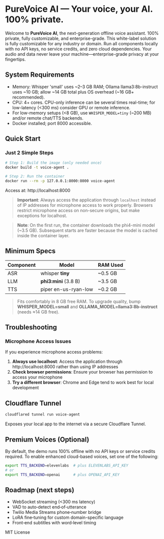 # PureVoice AI — Your voice, your AI. 100% private.

Welcome to **PureVoice AI**, the next-generation offline voice assistant.
100% private, fully customizable, and enterprise-grade.
This white-label solution is fully customizable for any industry or domain.
Run all components locally with no API keys, no service credits, and zero cloud dependencies.
Your audio and data never leave your machine—enterprise-grade privacy at your fingertips.

## System Requirements
- Memory: Whisper 'small' uses ~2–3 GB RAM; Ollama llama3:8b-instruct uses ~10 GB; allow ~14 GB total plus OS overhead (~16 GB+ recommended).
- CPU: 4+ cores. CPU-only inference can be several times real-time; for low-latency (<300 ms) consider GPU or remote inference.
- For low-memory setups (<8 GB), use `WHISPER_MODEL=tiny` (~200 MB) and/or remote chat/TTS backends.
- Docker installed; port 8000 accessible.

## Quick Start

### Just 2 Simple Steps

```bash
# Step 1: Build the image (only needed once)
docker build -t voice-agent .

# Step 2: Run the container
docker run --rm -p 127.0.0.1:8000:8000 voice-agent
```

Access at: http://localhost:8000

> **Important**: Always access the application through `localhost` instead of IP addresses for microphone access to work properly. Browsers restrict microphone access on non-secure origins, but make exceptions for localhost.

> **Note**: On the first run, the container downloads the phi4-mini model (~3.5 GB). Subsequent starts are faster because the model is cached inside the container layer.

## Minimum Specs
| Component | Model                 | RAM Used |
|-----------|-----------------------|----------|
| ASR       | whisper **tiny**      | ~0.5 GB   |
| LLM       | **phi3:mini** (3.8 B) | ~3.5 GB   |
| TTS       | piper en-us-ryan-low  | ~0.2 GB   |
> Fits comfortably in 8 GB free RAM.
> To upgrade quality, bump **WHISPER_MODEL=small** and **OLLAMA_MODEL=llama3:8b-instruct** (needs ≈14 GB free).

## Troubleshooting

### Microphone Access Issues
If you experience microphone access problems:

1. **Always use localhost**: Access the application through http://localhost:8000 rather than using IP addresses
2. **Check browser permissions**: Ensure your browser has permission to access your microphone
3. **Try a different browser**: Chrome and Edge tend to work best for local development

## Cloudflare Tunnel
```bash
cloudflared tunnel run voice-agent
```
Exposes your local app to the internet via a secure Cloudflare Tunnel.

## Premium Voices (Optional)
By default, the demo runs 100% offline with no API keys or service credits required. To enable enhanced cloud-based voices, set one of the following:
```bash
export TTS_BACKEND=elevenlabs  # plus ELEVENLABS_API_KEY
# or
export TTS_BACKEND=openai      # plus OPENAI_API_KEY
```

## Roadmap (next steps)
- WebSocket streaming (<300 ms latency)
- VAD to auto‑detect end‑of‑utterance
- Twilio Media Streams phone‑number bridge
- LoRA fine‑tuning for custom domain-specific language
- Front‑end subtitles with word‑level timing

MIT License
